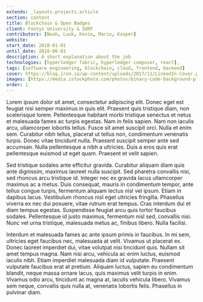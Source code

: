 ```yaml
---
extends: _layouts.projects.article
section: content
title: Blockchain & Open Badges
client: Fontys University & SURF
contributors: [Noah, Luuk, Kevin, Mario, Kasper]
website: 
start_date: 2018-01-01
until_date: 2018-06-01
description: A short explanation about the job
technologies: [hyperledger fabric, hyperledger composer, react],
tags: [software_engineering, blockchain, cloud, frontend, backend]
cover: https://blog.iron.io/wp-content/uploads/2017/11/LinkedIn-Cover.png
images: [https://media.istockphoto.com/photos/binary-code-background-picture-id1046046242, https://image.shutterstock.com/image-vector/abstract-futuristic-cyberspace-binary-code-260nw-740523562.jpg],
order: 1
---
```


Lorem ipsum dolor sit amet, consectetur adipiscing elit. Donec eget est feugiat nisi semper maximus in quis elit. Praesent quis tristique diam, non scelerisque lorem. Pellentesque habitant morbi tristique senectus et netus et malesuada fames ac turpis egestas. Nam in felis sapien. Nam non iaculis arcu, ullamcorper lobortis tellus. Fusce sit amet suscipit orci. Nulla et enim sem. Curabitur nibh tellus, placerat ut tellus non, condimentum venenatis turpis. Donec vitae tincidunt nulla. Praesent suscipit semper ante sed accumsan. Nulla pellentesque a nibh a ultricies. Duis a eros quis erat pellentesque euismod ut eget quam. Praesent et velit sapien.

Sed tristique sodales ante efficitur gravida. Curabitur aliquam diam quis ante dignissim, maximus laoreet nulla suscipit. Sed pharetra convallis nisi, sed rhoncus arcu tristique id. Integer nec ex gravida lacus ullamcorper maximus ac a metus. Duis consequat, mauris in condimentum tempor, ante tellus congue turpis, fermentum aliquam lectus nisl vel ipsum. Etiam in dapibus lacus. Vestibulum rhoncus nisl eget ultricies fringilla. Phasellus viverra ex nec dui posuere, vitae rutrum erat tempus. Cras interdum dui et diam tempus egestas. Suspendisse feugiat arcu quis tortor faucibus sodales. Pellentesque id justo maximus, fermentum nisl sed, convallis nisi. Nunc vel urna tristique, malesuada metus ac, finibus libero. Nulla facilisi.

Interdum et malesuada fames ac ante ipsum primis in faucibus. In mi sem, ultricies eget faucibus nec, malesuada at velit. Vivamus ut placerat ex. Donec laoreet imperdiet dui, vitae volutpat nisi tincidunt quis. Nullam sit amet tempus magna. Nam nisi arcu, vehicula ac enim luctus, euismod iaculis nibh. Etiam imperdiet malesuada diam id vulputate. Praesent vulputate faucibus erat at pretium. Aliquam luctus, sapien eu condimentum blandit, neque massa ornare lacus, quis maximus velit turpis in enim. Vivamus odio arcu, tincidunt ac magna at, iaculis vehicula libero. Vivamus sem neque, convallis quis nulla at, venenatis lobortis felis. Phasellus in pulvinar diam.